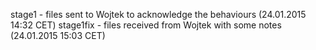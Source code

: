 stage1    - files sent to Wojtek to acknowledge the behaviours (24.01.2015 14:32 CET)
stage1fix - files received from Wojtek with some notes (24.01.2015 15:03 CET)
